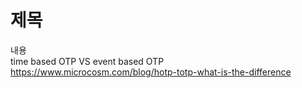 # 제목<br>
내용<br>
time based OTP VS event based OTP<br>
https://www.microcosm.com/blog/hotp-totp-what-is-the-difference<br>
